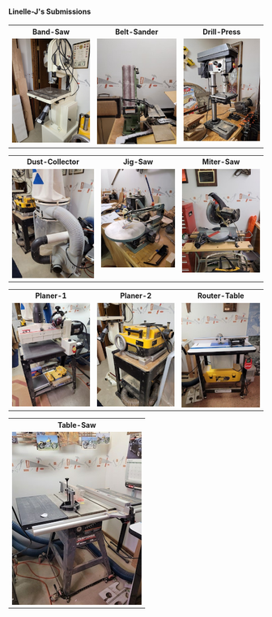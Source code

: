 #### Linelle-J's Submissions

<table>
  <tr>
    <th>Band-Saw</td>
    <th>Belt-Sander</td>
    <th>Drill-Press</td>
  </tr>
  <tr>
      <td valign="top">
      <a href="./Band-saw.jpg">
      <img src="./Thumbnails/Band-Saw-T.jpg">
      </a>
      </td>
      <td valign="top">
      <a href="./Belt-Sander.jpg">
      <img src="./Thumbnails/Belt-Sander-T.jpg">
      </a>
      </td>
      <td valign="top">
      <a href="./Drill-Press.jpg">
      <img src="./Thumbnails/Drill-Press-T.jpg">
      </a>
      </td>
  </tr>
 </table>

<table>
  <tr>
    <th>Dust-Collector</td>
    <th>Jig-Saw</td>
    <th>Miter-Saw</td>
  </tr>
  <tr>
      <td valign="top">
      <a href="./Dust-Collector.jpg">
      <img src="./Thumbnails/Dust-Collector-T.jpg">
      </a>
      </td>      
      <td valign="top">
      <a href="./Jig-Saw.jpg">
      <img src="./Thumbnails/Jig-Saw-T.jpg">
      </a>
      </td>
      <td valign="top">
      <a href="./Miter-Saw.jpg">
      <img src="./Thumbnails/Miter-Saw-T.jpg">
      </a>
      </td>
  </tr>
 </table>

 <table>
  <tr>
    <th>Planer-1</td>
    <th>Planer-2</td>
    <th>Router-Table</td>
  </tr>
  <tr>
      <td valign="top">
      <a href="./Planer-1.jpg">
      <img src="./Thumbnails/Planer-1-T.jpg">
      </a>
      </td>
      <td valign="top">
      <a href="./Planer-2.jpg">
      <img src="./Thumbnails/Planer-2-T.jpg">
      </a>
      </td>
      <td valign="top">
      <a href="./Router-Table.jpg">
      <img src="./Thumbnails/Router-Table-T.jpg">
      </a>
      </td>
  </tr>
 </table>

<table>
  <tr>
    <th>Table-Saw</td>
  </tr>
  <tr>
      <td valign="top">
      <a href="./Table-Saw.jpg">
      <img src="./Thumbnails/Table-Saw-T.jpg">
      </a>
  </tr>
 </table>
